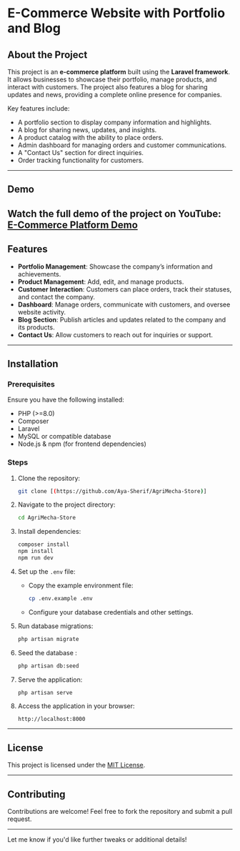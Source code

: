 
# E-Commerce Website with Portfolio and Blog

## About the Project

This project is an **e-commerce platform** built using the **Laravel framework**. It allows businesses to showcase their portfolio, manage products, and interact with customers. The project also features a blog for sharing updates and news, providing a complete online presence for companies.

Key features include:

- A portfolio section to display company information and highlights.
- A blog for sharing news, updates, and insights.
- A product catalog with the ability to place orders.
- Admin dashboard for managing orders and customer communications.
- A "Contact Us" section for direct inquiries.
- Order tracking functionality for customers.

---

## Demo

Watch the full demo of the project on YouTube:  
[E-Commerce Platform Demo](https://www.youtube.com/watch?v=DWaOWz7OM8M)
---

## Features

- **Portfolio Management**: Showcase the company’s information and achievements.
- **Product Management**: Add, edit, and manage products.
- **Customer Interaction**: Customers can place orders, track their statuses, and contact the company.
- **Dashboard**: Manage orders, communicate with customers, and oversee website activity.
- **Blog Section**: Publish articles and updates related to the company and its products.
- **Contact Us**: Allow customers to reach out for inquiries or support.

---

## Installation

### Prerequisites

Ensure you have the following installed:

- PHP (>=8.0)
- Composer
- Laravel
- MySQL or compatible database
- Node.js & npm (for frontend dependencies)

### Steps

1. Clone the repository:
   ```bash
   git clone [(https://github.com/Aya-Sherif/AgriMecha-Store)]
   ```

2. Navigate to the project directory:
   ```bash
   cd AgriMecha-Store
   ```

3. Install dependencies:
   ```bash
   composer install
   npm install
   npm run dev
   ```

4. Set up the `.env` file:
   - Copy the example environment file:
     ```bash
     cp .env.example .env
     ```
   - Configure your database credentials and other settings.

5. Run database migrations:
   ```bash
   php artisan migrate
   ```

6. Seed the database :
   ```bash
   php artisan db:seed
   ```

7. Serve the application:
   ```bash
   php artisan serve
   ```

8. Access the application in your browser:
   ```
   http://localhost:8000
   ```


---

## License

This project is licensed under the [MIT License](LICENSE).

---

## Contributing

Contributions are welcome! Feel free to fork the repository and submit a pull request.

---

Let me know if you'd like further tweaks or additional details!
